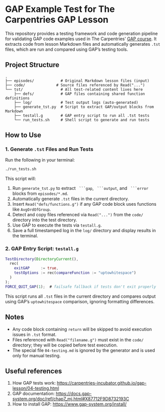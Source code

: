 # GAP Example Test for The Carpentries GAP Lesson

This repository provides a testing framework and code generation pipeline for validating GAP code examples used in The Carpentries' [GAP course](https://carpentries-incubator.github.io/gap-lesson/). It extracts code from lesson Markdown files and automatically generates `.tst` files, which are run and compared using GAP’s testing tools.

## Project Structure

```
.
├── episodes/            # Original Markdown lesson files (input)
├── code/              # Source files referenced by Read("...")
└── tst/                 # All test-related content lives here
    ├── defs/            # GAP files containing shared function definitions
    ├── log/             # Test output logs (auto-generated)
    ├── generate_tst.py  # Script to extract GAP/output blocks from Markdown
    ├── testall.g        # GAP entry script to run all .tst tests
    └── run_tests.sh     # Shell script to generate and run tests
```

## How to Use

### 1. Generate `.tst` Files and Run Tests

Run the following in your terminal:

```bash
./run_tests.sh
```

This script will:

1. Run `generate_tst.py` to extract ` ```gap`, ` ```output`, and ` ```error` blocks from `episodes/*.md`.
2. Automatically generate `.tst` files in the current directory.
3. Insert `Read("defs/functions.g")` if any GAP code block uses functions like `AvgOrdOfGroup`.
4. Detect and copy files referenced via `Read("...")` from the `code/` directory into the test directory.
5. Use GAP to execute the tests via `testall.g`.
6. Save a full timestamped log in the `log/` directory and display results in the terminal.

### 2. GAP Entry Script: `testall.g`

```gap
TestDirectory(DirectoryCurrent(),
  rec(
    exitGAP     := true,
    testOptions := rec(compareFunction := "uptowhitespace")
  )
);
FORCE_QUIT_GAP(1);  # failsafe fallback if tests don't exit properly
```

This script runs all `.tst` files in the current directory and compares output using GAP’s `uptowhitespace` comparison, ignoring formatting differences.

## Notes

* Any code block containing `return` will be skipped to avoid execution issues in `.tst` format.
* Files referenced with `Read("filename.g")` must exist in the `code/` directory; they will be copied before test execution.
* The special file `04-testing.md` is ignored by the generator and is used only for manual testing.

## Useful references

1. How GAP tests work: https://carpentries-incubator.github.io/gap-lesson/04-testing.html 
2. GAP documentation: https://docs.gap-system.org/doc/ref/chap7_mj.html#X87712F9D8732193C
3. How to install GAP: https://www.gap-system.org/install/
